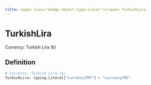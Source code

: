 ```yaml
---
title: <span class="badge object-type-scalar"></span> TurkishLira
---
```

# <span class="badge object-type-scalar"></span> TurkishLira

Currency: Turkish Lira (₺)

## Definition

```python
# Currency: Turkish Lira (₺)
TurkishLira: typing.Literal["currencyTRY"] = "currencyTRY"
```
